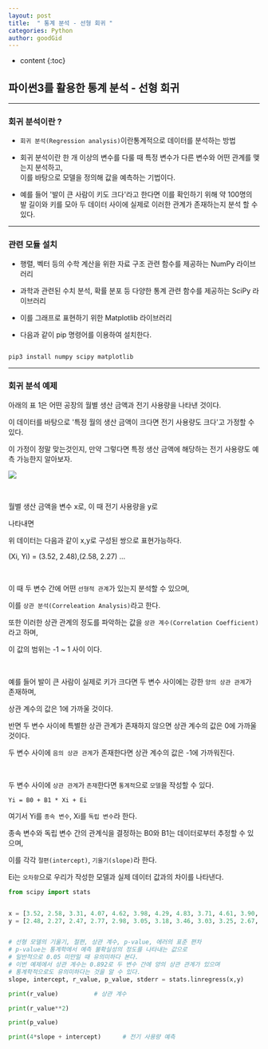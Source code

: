```yaml
---
layout: post
title:  " 통계 분석 - 선형 회귀 "
categories: Python
author: goodGid
---
```

* content
{:toc}


## 파이썬3를 활용한 통계 분석 - 선형 회귀

---

### 회귀 분석이란 ?

* `회귀 분석(Regression analysis)`이란통계적으로 데이터를 분석하는 방법

* 회귀 분석이란 한 개 이상의 변수를 다룰 때 특정 변수가 다른 변수와 어떤 관계를 맺는지 분석하고, <br> 이를 바탕으로 모델을 정의해 값을 예측하는 기법이다.

* 예를 들어 '발이 큰 사람이 키도 크다'라고 한다면 이를 확인하기 위해 약 100명의 발 길이와 키를 모아 두 데이터 사이에 실제로 이러한 관계가 존재하는지 분석 할 수 있다.

---

### 관련 모듈 설치

* 행렬, 벡터 등의 수학 계산을 위한 자료 구조 관련 함수를 제공하는 NumPy 라이브러리

* 과학과 관련된 수치 분석, 확률 분포 등 다양한 통계 관련 함수를 제공하는 SciPy 라이브러리

* 이를 그래프로 표현하기 위한 Matplotlib 라이브러리

* 다음과 같이 pip 명령어를 이용하여 설치한다.

``` python

pip3 install numpy scipy matplotlib

```

---

### 회귀 분석 예제

아래의 표 1은 어떤 공장의 월별 생산 금액과 전기 사용량을 나타낸 것이다.

이 데이터를 바탕으로 '특정 월의 생산 금액이 크다면 전기 사용량도 크다'고 가정할 수 있다.

이 가정이 정말 맞는것인지, 만약 그렇다면 특정 생산 금액에 해당하는 전기 사용량도 예측 가능한지 알아보자.


![](/assets/img/posts/python3(8)_1.png)




<br>

월별 생산 금액을 변수 x로,
이 때 전기 사용량을 y로

나타내면 

위 데이터는 다음과 같이 x,y로 구성된 쌍으로 표현가능하다.

(Xi, Yi) = (3.52, 2.48),(2.58, 2.27) ...

<br>

이 때 두 변수 간에 어떤 `선형적 관계`가 있는지 분석할 수 있으며,

이를 `상관 분석(Correleation Analysis)`라고 한다.

또한 이러한 상관 관계의 정도를 파악하는 값을 `상관 계수(Correlation Coefficient)`라고 하며,

이 값의 범위는 -1 ~ 1 사이 이다.

<br> 

예를 들어 발이 큰 사람이 실제로 키가 크다면 두 변수 사이에는 강한 `양의 상관 관계`가 존재하며,

상관 계수의 값은 1에 가까울 것이다.

반면 두 변수 사이에 특별한 상관 관계가 존재하지 않으면 상관 계수의 값은 0에 가까울 것이다.

두 변수 사이에 `음의 상관 관계`가 존재한다면 상관 계수의 값은 -1에 가까워진다.

<br>

두 변수 사이에 `상관 관계`가 `존재`한다면 `통계적`으로 `모델`을 작성할 수 있다.

```
Yi = B0 + B1 * Xi + Ei
```

여기서 Yi를 `종속 변수`, Xi를 `독립 변수`라 한다.

종속 변수와 독립 변수 간의 관계식을 결정하는 B0와 B1는 데이터로부터 추정할 수 있으며,

이를 각각 `절편(intercept)`, `기울기(slope)`라 한다.

Ei는 `오차항`으로 우리가 작성한 모델과 실제 데이터 값과의 차이를 나타낸다.


``` python
from scipy import stats


x = [3.52, 2.58, 3.31, 4.07, 4.62, 3.98, 4.29, 4.83, 3.71, 4.61, 3.90, 3.20]
y = [2.48, 2.27, 2.47, 2.77, 2.98, 3.05, 3.18, 3.46, 3.03, 3.25, 2.67, 2.53]


# 선형 모델의 기울기, 절편, 상관 계수, p-value, 에러의 표준 편차
# p-value는 통계학에서 예측 불확실성의 정도를 나타내는 값으로
# 일반적으로 0.05 미만일 때 유의미하다 본다.
# 이번 예제에서 상관 계수는 0.892로 두 변수 간에 양의 상관 관계가 있으며
# 통계학적으로도 유의미하다는 것을 알 수 있다.
slope, intercept, r_value, p_value, stderr = stats.linregress(x,y)

print(r_value)          # 상관 계수

print(r_value**2)

print(p_value)

print(4*slope + intercept)      # 전기 사용량 예측


```


